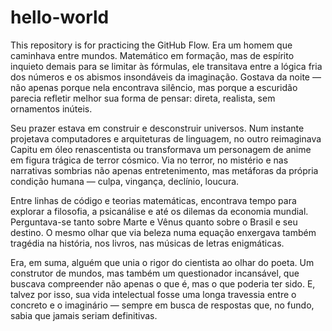 # hello-world
This repository is for practicing the GitHub Flow.
Era um homem que caminhava entre mundos. Matemático em formação, mas de espírito inquieto demais para se limitar às fórmulas, ele transitava entre a lógica fria dos números e os abismos insondáveis da imaginação. Gostava da noite — não apenas porque nela encontrava silêncio, mas porque a escuridão parecia refletir melhor sua forma de pensar: direta, realista, sem ornamentos inúteis.

Seu prazer estava em construir e desconstruir universos. Num instante projetava computadores e arquiteturas de linguagem, no outro reimaginava Capitu em óleo renascentista ou transformava um personagem de anime em figura trágica de terror cósmico. Via no terror, no mistério e nas narrativas sombrias não apenas entretenimento, mas metáforas da própria condição humana — culpa, vingança, declínio, loucura.

Entre linhas de código e teorias matemáticas, encontrava tempo para explorar a filosofia, a psicanálise e até os dilemas da economia mundial. Perguntava-se tanto sobre Marte e Vênus quanto sobre o Brasil e seu destino. O mesmo olhar que via beleza numa equação enxergava também tragédia na história, nos livros, nas músicas de letras enigmáticas.

Era, em suma, alguém que unia o rigor do cientista ao olhar do poeta. Um construtor de mundos, mas também um questionador incansável, que buscava compreender não apenas o que é, mas o que poderia ter sido. E, talvez por isso, sua vida intelectual fosse uma longa travessia entre o concreto e o imaginário — sempre em busca de respostas que, no fundo, sabia que jamais seriam definitivas.
